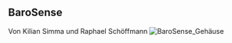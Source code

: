 ## BaroSense
Von Kilian Simma und Raphael Schöffmann
![BaroSense_Gehäuse](https://github.com/user-attachments/assets/47dc676d-e6e1-470e-96a6-de8e2766c46f)

